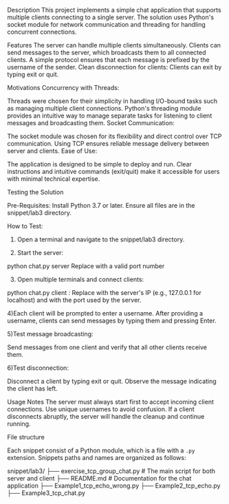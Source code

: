 Description
This project implements a simple chat application that supports multiple clients connecting to a single server. 
The solution uses Python's socket module for network communication and threading for handling concurrent connections.

Features
The server can handle multiple clients simultaneously.
Clients can send messages to the server, which broadcasts them to all connected clients.
A simple protocol ensures that each message is prefixed by the username of the sender.
Clean disconnection for clients:
Clients can exit by typing exit or quit.

Motivations
Concurrency with Threads:

Threads were chosen for their simplicity in handling I/O-bound tasks such as managing multiple client connections.
Python's threading module provides an intuitive way to manage separate tasks for listening to client messages and broadcasting them.
Socket Communication:

The socket module was chosen for its flexibility and direct control over TCP communication.
Using TCP ensures reliable message delivery between server and clients.
Ease of Use:

The application is designed to be simple to deploy and run.
Clear instructions and intuitive commands (exit/quit) make it accessible for users with minimal technical expertise.


Testing the Solution

Pre-Requisites:
Install Python 3.7 or later.
Ensure all files are in the snippet/lab3 directory.

How to Test:
1) Open a terminal and navigate to the snippet/lab3 directory.

2) Start the server:

python chat.py server <port>
Replace <port> with a valid port number

3) Open multiple terminals and connect clients:

python chat.py client <host>:<port>
Replace <host> with the server's IP (e.g., 127.0.0.1 for localhost) and <port> with the port used by the server.

4)Each client will be prompted to enter a username. After providing a username, clients can send messages by typing them and pressing Enter.

5)Test message broadcasting:

Send messages from one client and verify that all other clients receive them.

6)Test disconnection:

Disconnect a client by typing exit or quit. Observe the message indicating the client has left.

Usage Notes
The server must always start first to accept incoming client connections.
Use unique usernames to avoid confusion.
If a client disconnects abruptly, the server will handle the cleanup and continue running.

File structure

Each snippet consist of a Python module, which is a file with a `.py` extension.
Snippets paths and names are organized as follows:

snippet/lab3/
├── exercise_tcp_group_chat.py         # The main script for both server and client
├── README.md                          # Documentation for the chat application
├── Example1_tcp_echo_wrong.py
├── Example2_tcp_echo.py 
├── Example3_tcp_chat.py 


